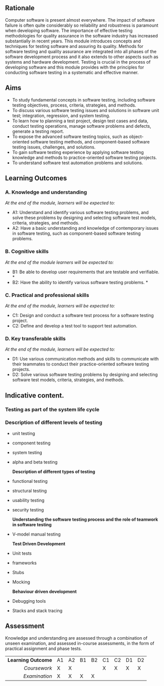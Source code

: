 ## Rationale

Computer software is present almost everywhere. The impact of software failure is often quite considerably so reliability and robustness is paramount when developing software. The importance of effective testing methodologies for quality assurance in the software industry has increased substantially in recent years. This module introduces concepts and techniques for testing software and assuring its quality. Methods for software testing and quality assurance are integrated into all phases of the software development process and it also extends to other aspects such as systems and hardware development. Testing is crucial in the process of developing software and this module provides with the principles for conducting software testing in a systematic and effective manner.

## Aims

* To study fundamental concepts in software testing, including software testing objectives, process, criteria, strategies, and methods.
* To discuss various software testing issues and solutions in software unit test; integration, regression, and system testing. 
* To learn how to planning a test project, design test cases and data, conduct testing operations, manage software problems and defects, generate a testing report.
* To expose the advanced software testing topics, such as object-oriented software testing methods, and component-based software testing issues, challenges, and solutions.
* To gain software testing experience by applying software testing knowledge and methods to practice-oriented software testing projects.
* To understand software test automation problems and solutions.

## Learning Outcomes

### A. Knowledge and understanding

_At the end of the module, learners will be expected to:_

* A1:  Understand and identify various software testing problems, and solve these problems by designing and selecting software test models, criteria, strategies, and methods.
* A2: Have a basic understanding and knowledge of contemporary issues in software testing, such as component-based software testing problems.

### B. Cognitive skills

_At the end of the module learners will be expected to:_

* B1: Be able to develop user requirements that are testable and verifiable. \*
* B2: Have the ability to identify various software testing problems. \* 

### C. Practical and professional skills

_At the end of the module, learners will be expected to:_

* C1: Design and conduct a software test process for a software testing project.
* C2: Define and develop a test tool to support test automation. 

### D. Key transferable skills

_At the end of the module, learners will be expected to:_

* D1: Use various communication methods and skills to communicate with their teammates to conduct their practice-oriented software testing projects.
* D2: Solve various software testing problems by designing and selecting software test models, criteria, strategies, and methods. 

## Indicative content.

### Testing as part of the system life cycle

### Description of  different levels of testing

* unit testing 
* component testing 
* system testing 
* alpha and beta testing 

  **Description of  different types of testing**

* functional testing 
* structural testing 
* usability testing
* security testing 

  **Understanding the software testing process and the role of teamwork in software testing**

* V-model manual testing

  **Test Driven Development**

* Unit tests 
* frameworks 
* Stubs 
* Mocking

  **Behaviour driven development**

* Debugging tools 
* Stacks and stack tracing

## Assessment

Knowledge and understanding are assessed through a combination of unseen examination, and assessed in-course assessments, in the form of practical assignment and phase tests.

|  |  |  |  |  |  |  |  |  |
| ---: | :--- | :--- | :--- | :--- | :--- | :--- | :--- | :--- |
| **Learning Outcome** | A1 | A2 | B1 | B2 | C1 | C2 | D1 | D2 |
| _Coursework_ | X | X |  |  | X | X | X | X |
| _Examination_ | X | X | X | X |  |  |  |  |

